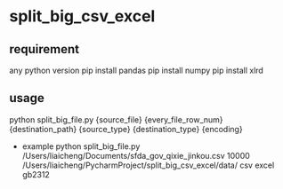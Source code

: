 # split_big_csv_excel
## requirement
any python version
pip install pandas
pip install numpy
pip install xlrd

## usage
python split_big_file.py {source_file} {every_file_row_num} {destination_path} {source_type} {destination_type} {encoding}
* example
python split_big_file.py /Users/liaicheng/Documents/sfda_gov_qixie_jinkou.csv 10000 /Users/liaicheng/PycharmProject/split_big_csv_excel/data/ csv excel gb2312

